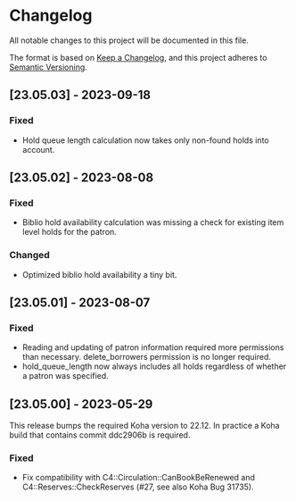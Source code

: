 # Changelog

All notable changes to this project will be documented in this file.

The format is based on [Keep a Changelog](https://keepachangelog.com/en/1.0.0/),
and this project adheres to [Semantic Versioning](https://semver.org/spec/v2.0.0.html).

## [23.05.03] - 2023-09-18

### Fixed

- Hold queue length calculation now takes only non-found holds into account.

## [23.05.02] - 2023-08-08

### Fixed

- Biblio hold availability calculation was missing a check for existing item level holds for the patron.

### Changed

- Optimized biblio hold availability a tiny bit.

## [23.05.01] - 2023-08-07

### Fixed

- Reading and updating of patron information required more permissions than necessary. delete_borrowers permission is no longer required.
- hold_queue_length now always includes all holds regardless of whether a patron was specified.

## [23.05.00] - 2023-05-29

This release bumps the required Koha version to 22.12. In practice a Koha build that contains commit ddc2906b is required.

### Fixed

- Fix compatibility with C4::Circulation::CanBookBeRenewed and C4::Reserves::CheckReserves (#27, see also Koha Bug 31735).
